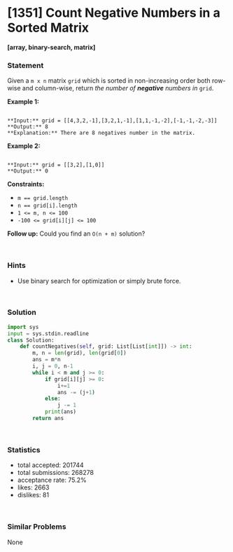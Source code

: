 # [1351] Count Negative Numbers in a Sorted Matrix

**[array, binary-search, matrix]**

### Statement

Given a `m x n` matrix `grid` which is sorted in non-increasing order both row-wise and column-wise, return *the number of **negative** numbers in* `grid`.


**Example 1:**

```

**Input:** grid = [[4,3,2,-1],[3,2,1,-1],[1,1,-1,-2],[-1,-1,-2,-3]]
**Output:** 8
**Explanation:** There are 8 negatives number in the matrix.

```

**Example 2:**

```

**Input:** grid = [[3,2],[1,0]]
**Output:** 0

```

**Constraints:**
* `m == grid.length`
* `n == grid[i].length`
* `1 <= m, n <= 100`
* `-100 <= grid[i][j] <= 100`


**Follow up:** Could you find an `O(n + m)` solution?

<br>

### Hints

- Use binary search for optimization or simply brute force.

<br>

### Solution

```py
import sys
input = sys.stdin.readline
class Solution:
    def countNegatives(self, grid: List[List[int]]) -> int:
        m, n = len(grid), len(grid[0])
        ans = m*n
        i, j = 0, n-1
        while i < m and j >= 0:
            if grid[i][j] >= 0:
                i+=1
                ans -= (j+1)
            else:
                j -= 1
            print(ans)
        return ans
```

<br>

### Statistics

- total accepted: 201744
- total submissions: 268278
- acceptance rate: 75.2%
- likes: 2663
- dislikes: 81

<br>

### Similar Problems

None

